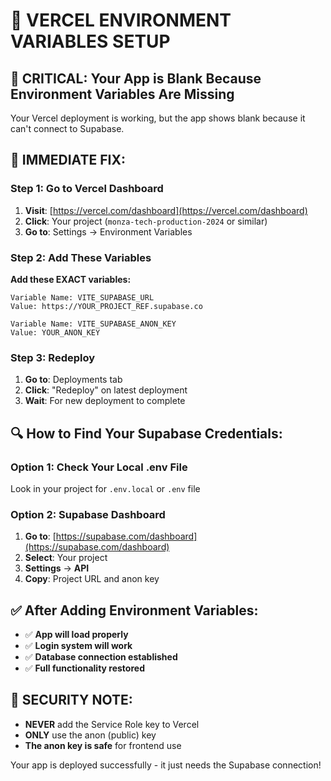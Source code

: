 # 🔑 VERCEL ENVIRONMENT VARIABLES SETUP

## 🚨 **CRITICAL: Your App is Blank Because Environment Variables Are Missing**

Your Vercel deployment is working, but the app shows blank because it can't connect to Supabase.

## 🎯 **IMMEDIATE FIX:**

### **Step 1: Go to Vercel Dashboard**
1. **Visit**: [https://vercel.com/dashboard](https://vercel.com/dashboard)
2. **Click**: Your project (`monza-tech-production-2024` or similar)
3. **Go to**: Settings → Environment Variables

### **Step 2: Add These Variables**
**Add these EXACT variables:**

```
Variable Name: VITE_SUPABASE_URL
Value: https://YOUR_PROJECT_REF.supabase.co

Variable Name: VITE_SUPABASE_ANON_KEY  
Value: YOUR_ANON_KEY
```

### **Step 3: Redeploy**
1. **Go to**: Deployments tab
2. **Click**: "Redeploy" on latest deployment
3. **Wait**: For new deployment to complete

## 🔍 **How to Find Your Supabase Credentials:**

### **Option 1: Check Your Local .env File**
Look in your project for `.env.local` or `.env` file

### **Option 2: Supabase Dashboard**
1. **Go to**: [https://supabase.com/dashboard](https://supabase.com/dashboard)
2. **Select**: Your project
3. **Settings** → **API**
4. **Copy**: Project URL and anon key

## ✅ **After Adding Environment Variables:**
- ✅ **App will load properly**
- ✅ **Login system will work**
- ✅ **Database connection established**
- ✅ **Full functionality restored**

## 🚨 **SECURITY NOTE:**
- **NEVER** add the Service Role key to Vercel
- **ONLY** use the anon (public) key
- **The anon key is safe** for frontend use

Your app is deployed successfully - it just needs the Supabase connection!
